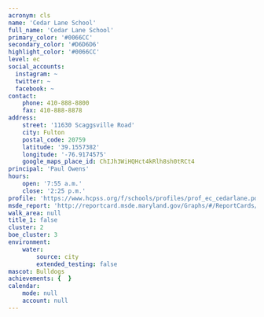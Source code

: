 ```yaml
---
acronym: cls
name: 'Cedar Lane School'
full_name: 'Cedar Lane School'
primary_color: '#0066CC'
secondary_color: '#D6D6D6'
highlight_color: '#0066CC'
level: ec
social_accounts:
  instagram: ~
  twitter: ~
  facebook: ~
contact:
    phone: 410-888-8800
    fax: 410-888-8878
address:
    street: '11630 Scaggsville Road'
    city: Fulton
    postal_code: 20759
    latitude: '39.1557382'
    longitude: '-76.9174575'
    google_maps_place_id: ChIJh3WiHQHct4kRlh8sh0tRCt4
principal: 'Paul Owens'
hours:
    open: '7:55 a.m.'
    close: '2:25 p.m.'
profile: 'https://www.hcpss.org/f/schools/profiles/prof_ec_cedarlane.pdf'
msde_report: 'http://reportcard.msde.maryland.gov/Graphs/#/ReportCards/ReportCardSchool/1//1/13/0522/'
walk_area: null
title_1: false
cluster: 2
boe_cluster: 3
environment:
    water:
        source: city
        extended_testing: false
mascot: Bulldogs
achievements: {  }
calendar:
    mode: null
    account: null
---
```

